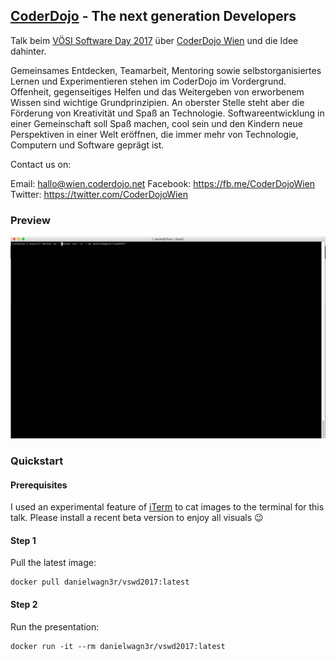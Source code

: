 ## [CoderDojo](http://wien.coderdojo.net) - The next generation Developers

Talk beim [VÖSI Software Day 2017](http://softwareday.voesi.or.at/) über [CoderDojo Wien](http://wien.coderdojo.net) und die Idee dahinter.

Gemeinsames Entdecken, Teamarbeit, Mentoring sowie selbstorganisiertes Lernen und Experimentieren stehen im CoderDojo im Vordergrund. Offenheit, gegenseitiges Helfen und das Weitergeben von erworbenem Wissen sind wichtige Grundprinzipien. An oberster Stelle steht aber die Förderung von Kreativität und Spaß an Technologie. Softwareentwicklung in einer Gemeinschaft soll Spaß machen, cool sein und den Kindern neue Perspektiven in einer Welt eröffnen, die immer mehr von Technologie, Computern und Software geprägt ist.

Contact us on:

Email: hallo@wien.coderdojo.net
Facebook: https://fb.me/CoderDojoWien
Twitter: https://twitter.com/CoderDojoWien


### Preview

![](screencast.gif)

### Quickstart

#### Prerequisites

I used an experimental feature of [iTerm](https://www.iterm2.com/) to cat images to the terminal for this talk. Please install a recent beta version to enjoy all visuals :wink:

#### Step 1

Pull the latest image:

```
docker pull danielwagn3r/vswd2017:latest
```

#### Step 2

Run the presentation:

```
docker run -it --rm danielwagn3r/vswd2017:latest
```